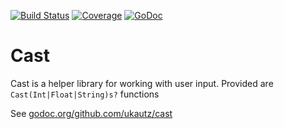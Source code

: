 [![Build Status](https://travis-ci.org/ukautz/cast.svg?branch=master)](https://travis-ci.org/ukautz/cast)
[![Coverage](http://gocover.io/_badge/github.com/ukautz/cast?v=0.1.2)](http://gocover.io/github.com/ukautz/cast)
[![GoDoc](https://godoc.org/github.com/ukautz/gpath?status.svg)](https://godoc.org/github.com/ukautz/gpath)

Cast
====

Cast is a helper library for working with user input. Provided are `Cast(Int|Float|String)s?` functions

See [godoc.org/github.com/ukautz/cast](https://godoc.org/github.com/ukautz/cast) 